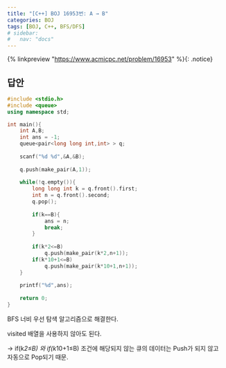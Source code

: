 ```yaml
---
title: "[C++] BOJ 16953번: A → B"
categories: BOJ
tags: [BOJ, C++, BFS/DFS]
# sidebar:
#   nav: "docs"
---
```


{% linkpreview "https://www.acmicpc.net/problem/16953" %}{: .notice}
<br>

## 답안

```cpp
#include <stdio.h>
#include <queue>
using namespace std;

int main(){
	int A,B;
	int ans = -1;
	queue<pair<long long int,int> > q;
	
	scanf("%d %d",&A,&B);
	
	q.push(make_pair(A,1));
	
	while(!q.empty()){
		long long int k = q.front().first;
		int n = q.front().second;
		q.pop();
		
		if(k==B){
			ans = n;
			break;
		}
		
		if(k*2<=B)
			q.push(make_pair(k*2,n+1));
		if(k*10+1<=B)
			q.push(make_pair(k*10+1,n+1));
	}
	
	printf("%d",ans);
	
	return 0;
}
```

BFS 너비 우선 탐색 알고리즘으로 해결한다.

visited 배열을 사용하지 않아도 된다.

→ if(k*2≤B) 와 if(k*10+1≤B) 조건에 해당되지 않는 큐의 데이터는 Push가 되지 않고 자동으로 Pop되기 때문.